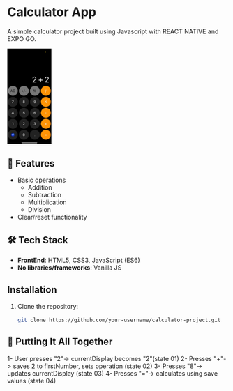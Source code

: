 # Calculator App

A simple calculator project built using Javascript with REACT NATIVE and EXPO GO.

<img width="20%" src="https://raw.githubusercontent.com/kiqsmg/100-React-Native-Apps/main/Calculator-01/fotos/calculator.jpeg">


## 🌟 Features
 - Basic operations
    - Addition
    - Subtraction
    - Multiplication
    - Division
- Clear/reset functionality

## 🛠️ Tech Stack
- **FrontEnd**: HTML5, CSS3, JavaScript (ES6)
- **No libraries/frameworks**: Vanilla JS

## Installation
1. Clone the repository:
   ```bash
   git clone https://github.com/your-username/calculator-project.git


## 🧩 Putting It All Together
1- User presses "2"-> currentDisplay becomes "2"(state 01)
2- Presses "+"-> saves 2 to firstNumber, sets operation (state 02)
3- Presses "8"-> updates currentDisplay (state 03)
4- Presses "="-> calculates using save values (state 04)

